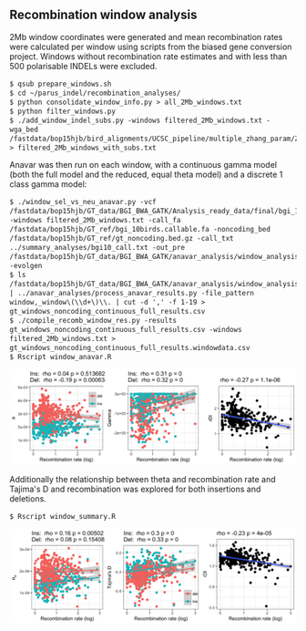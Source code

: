 ## Recombination window analysis

2Mb window coordinates were generated and mean recombination rates were calculated per window using scripts from the biased gene conversion project. Windows without recombination rate estimates and with less than 500 polarisable INDELs were excluded.

```
$ qsub prepare_windows.sh
$ cd ~/parus_indel/recombination_analyses/
$ python consolidate_window_info.py > all_2Mb_windows.txt
$ python filter_windows.py
$ ./add_window_indel_subs.py -windows filtered_2Mb_windows.txt -wga_bed /fastdata/bop15hjb/bird_alignments/UCSC_pipeline/multiple_zhang_param/Zebrafinch.Flycatcher.Greattit.wga.bed.gz > filtered_2Mb_windows_with_subs.txt
```


Anavar was then run on each window, with a continuous gamma model (both the full model and the reduced, equal theta model) and a discrete 1 class gamma model:

```
$ ./window_sel_vs_neu_anavar.py -vcf /fastdata/bop15hjb/GT_data/BGI_BWA_GATK/Analysis_ready_data/final/bgi_10birds.filtered_indels.pol.anno.recomb.line.vcf.gz -windows filtered_2Mb_windows.txt -call_fa /fastdata/bop15hjb/GT_ref/bgi_10birds.callable.fa -noncoding_bed /fastdata/bop15hjb/GT_ref/gt_noncoding.bed.gz -call_txt ../summary_analyses/bgi10_call.txt -out_pre /fastdata/bop15hjb/GT_data/BGI_BWA_GATK/anavar_analysis/window_analysis/gt_window_anavar -evolgen
$ ls /fastdata/bop15hjb/GT_data/BGI_BWA_GATK/anavar_analysis/window_analysis/*results.txt | ../anavar_analyses/process_anavar_results.py -file_pattern window,_window\(\\d+\)\\. | cut -d ',' -f 1-19 > gt_windows_noncoding_continuous_full_results.csv
$ ./compile_recomb_window_res.py -results gt_windows_noncoding_continuous_full_results.csv -windows filtered_2Mb_windows.txt > gt_windows_noncoding_continuous_full_results.windowdata.csv
$ Rscript window_anavar.R
```

![anavar_rec](continuous_window_anavar.png)

Additionally the relationship between theta and recombination rate and Tajima's D and recombination was explored for both insertions and deletions.

```
$ Rscript window_summary.R
```

![sum_stats](window_summary.png)
